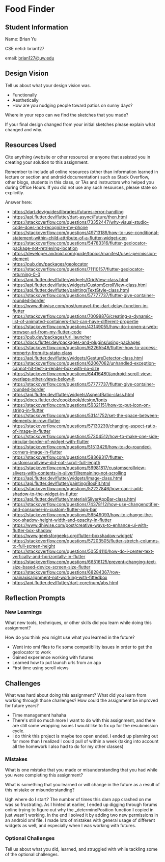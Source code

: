 # Food Finder

## Student Information
Name: Brian Yu

CSE netid: brian127

email: brian127@uw.edu

## Design Vision
Tell us about what your design vision was.
 - Functionally
 - Aesthetically
 - How are you nudging people toward patios on sunny days?

Where in your repo can we find the sketches that you made? 

If your final design changed from your initial sketches please explain what changed and why.

## Resources Used
Cite anything (website or other resource) or anyone that assisted you in creating your solution to this assignment.

Remember to include all online resources (other than information learned in lecture or section and android documentation) such as Stack Overflow, other blogs, students in this class, or TAs and instructors who helped you during Office Hours. If you did not use any such resources, please state so explicitly.

Answer here: 
- https://dart.dev/guides/libraries/futures-error-handling
- https://api.flutter.dev/flutter/dart-async/Future/then.html
- https://stackoverflow.com/questions/73352447/why-visual-studio-code-does-not-recognize-my-phone
- https://stackoverflow.com/questions/49713189/how-to-use-conditional-statement-within-child-attribute-of-a-flutter-widget-cen
- https://stackoverflow.com/questions/54783316/flutter-geolocator-package-not-retrieving-location
- https://developer.android.com/guide/topics/manifest/uses-permission-element
- https://pub.dev/packages/geolocator
- https://stackoverflow.com/questions/71110157/flutter-geolocator-returning-0-0
- https://api.flutter.dev/flutter/widgets/GridView-class.html
- https://api.flutter.dev/flutter/widgets/CustomScrollView-class.html
- https://api.flutter.dev/flutter/painting/TextStyle-class.html
- https://stackoverflow.com/questions/57777737/flutter-give-container-rounded-border
- https://www.dhiwise.com/post/unravel-the-dart-delay-function-in-flutter
- https://stackoverflow.com/questions/70098876/creating-a-dynamic-list-of-animated-containers-that-can-have-different-propertie
- https://stackoverflow.com/questions/43149055/how-do-i-open-a-web-browser-url-from-my-flutter-code
- https://pub.dev/packages/url_launcher
- https://docs.flutter.dev/packages-and-plugins/using-packages
- https://stackoverflow.com/questions/62265548/flutter-how-to-access-property-from-its-state-class
- https://api.flutter.dev/flutter/widgets/GestureDetector-class.html
- https://stackoverflow.com/questions/62067082/unhandled-exception-cannot-hit-test-a-render-box-with-no-size
- https://stackoverflow.com/questions/64416480/android-scroll-view-overlaps-other-views-below-it
- https://stackoverflow.com/questions/57777737/flutter-give-container-rounded-border
- https://api.flutter.dev/flutter/widgets/AspectRatio-class.html
- https://docs.flutter.dev/cookbook/design/fonts
- https://stackoverflow.com/questions/56321151/how-to-put-icon-on-string-in-flutter
- https://stackoverflow.com/questions/53141752/set-the-space-between-elements-in-row-flutter
- https://stackoverflow.com/questions/57130239/changing-aspect-ratio-of-image-in-flutter
- https://stackoverflow.com/questions/57304512/how-to-make-one-side-circular-border-of-widget-with-flutter
- https://stackoverflow.com/questions/51513429/how-to-do-rounded-corners-image-in-flutter
- https://stackoverflow.com/questions/58369317/flutter-customscrollview-did-not-scroll-full-length
- https://stackoverflow.com/questions/56981817/customscrollview-slivers-with-contents-in-sliverfillremaining-not-scrolling
- https://api.flutter.dev/flutter/widgets/Image-class.html
- https://api.flutter.dev/flutter/painting/BoxFit.html
- https://stackoverflow.com/questions/52227846/how-can-i-add-shadow-to-the-widget-in-flutter
- https://api.flutter.dev/flutter/material/SliverAppBar-class.html
- https://stackoverflow.com/questions/74378112/how-use-changenotifier-and-consumer-in-custom-flutter-app-bar
- https://stackoverflow.com/questions/56549093/how-to-change-the-box-shadow-height-width-and-opacity-in-flutter
- https://www.dhiwise.com/post/creative-ways-to-enhance-ui-with-flutter-box-shadow
- https://www.geeksforgeeks.org/flutter-boxshadow-widget/
- https://stackoverflow.com/questions/57203505/flutter-stretch-columns-to-full-screen-height
- https://stackoverflow.com/questions/50554110/how-do-i-center-text-vertically-and-horizontally-in-flutter
- https://stackoverflow.com/questions/66516125/prevent-changing-text-size-based-device-screen-size-flutter
- https://stackoverflow.com/questions/68284367/row-mainaxisalignment-not-working-with-fittedbox
- https://api.flutter.dev/flutter/dart-core/num/abs.html

## Reflection Prompts

### New Learnings
What new tools, techniques, or other skills did you learn while doing this assignment?

How do you think you might use what you learned in the future?

- Went into xml files to fix some compatibility issues in order to get the geolocator to work
- Gained experience working with futures
- Learned how to put launch urls from an app
- First time using scroll views

## Challenges
What was hard about doing this assignment?
What did you learn from working through those challenges?
How could the assignment be improved for future years?

- Time management hahaha
- There's still so much more I want to do with this assignment, and there are still 
  some wrapping issues I would like to fix up for the resubmission cycle.
- I do think this project is maybe too open ended. I ended up planning out far more than 
  I realized I could pull of within a week (taking into account all the homework I also
  had to do for my other classes)

### Mistakes
What is one mistake that you made or misunderstanding that you had while you were completing this assignment?

What is something that you learned or will change in the future as a result of this mistake or misunderstanding?

Ugh where do I start? The number of times this darn app crashed on me was so frustrating. As I hinted at earlier, I ended up digging through forums online trying to figure out why the _determinePosition function I copied in just wasn't working. In the end I solved it by adding two new permissions in an android xml file. I made lots of mistakes with general usage of different widgets as well, and especially when I was working with futures.

### Optional Challenges
Tell us about what you did, learned, and struggled with while tackling some of the optional challenges.